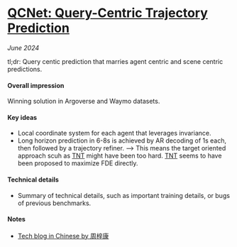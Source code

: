 # [QCNet: Query-Centric Trajectory Prediction](https://openaccess.thecvf.com/content/CVPR2023/papers/Zhou_Query-Centric_Trajectory_Prediction_CVPR_2023_paper.pdf)

_June 2024_

tl;dr: Query centic prediction that marries agent centric and scene centric predictions.

#### Overall impression
Winning solution in Argoverse and Waymo datasets. 

#### Key ideas
- Local coordinate system for each agent that leverages invariance.
- Long horizon prediction in 6-8s is achieved by AR decoding of 1s each, then followed by a trajectory refiner. --> This means the target oriented approach scuh as [TNT](tnt.md) might have been too hard. [TNT](tnt.md) seems to have been proposed to maximize FDE directly.

#### Technical details
- Summary of technical details, such as important training details, or bugs of previous benchmarks.

#### Notes
- [Tech blog in Chinese by 周梓康](https://mp.weixin.qq.com/s/Aek1ThqbrKWCSMHG6Xr9eA)

